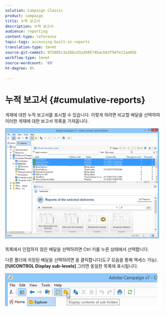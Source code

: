 ```yaml
---
solution: Campaign Classic
product: campaign
title: 누적 보고서
description: 누적 보고서
audience: reporting
content-type: reference
topic-tags: accessing-built-in-reports
translation-type: tm+mt
source-git-commit: 972885c3a38bcd3a260574bacbb3f507e11ae05b
workflow-type: tm+mt
source-wordcount: '69'
ht-degree: 8%

---
```



# 누적 보고서 {#cumulative-reports}

게재에 대한 누적 보고서를 표시할 수 있습니다. 이렇게 하려면 비교할 배달을 선택하여 이러한 게재에 대한 보고서 목록을 가져옵니다.

![](assets/s_ncs_user_report_compare_tab.png)

목록에서 인접하지 않은 배달을 선택하려면 Ctrl 키를 누른 상태에서 선택합니다.

다른 폴더에 저장된 배달을 선택하려면 을 클릭합니다(도구 모음을 통해 액세스 가능). **[!UICONTROL Display sub-levels]** 그러면 동일한 목록에 표시됩니다.

![](assets/s_ncs_user_display_children_icon.png)

